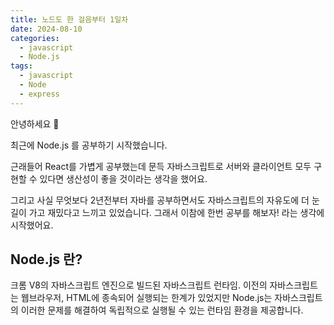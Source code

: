 ```yaml
---
title: 노드도 한 걸음부터 1일차
date: 2024-08-10
categories:
  - javascript
  - Node.js
tags:
  - javascript
  - Node
  - express
---
```

안녕하세요 🐸  

최근에 Node.js 를 공부하기 시작했습니다.  

근래들어 React를 가볍게 공부했는데 문득 자바스크립트로 서버와 클라이언트 모두 구현할 수 있다면 생산성이 좋을 것이라는 생각을 했어요.  

그리고 사실 무엇보다 2년전부터 자바를 공부하면서도 자바스크립트의 자유도에 더 눈길이 가고 재밌다고 느끼고 있었습니다. 그래서 이참에 한번 공부를 해보자! 라는 생각에 시작했어요.  

## Node.js 란?
크롬 V8의 자바스크립트 엔진으로 빌드된 자바스크립트 런타임.
이전의 자바스크립트는 웹브라우저, HTML에 종속되어 실행되는 한계가 있었지만 Node.js는 자바스크립트의 이러한 문제를 해결하여 독립적으로 실행될 수 있는 런타임 환경을 제공합니다.